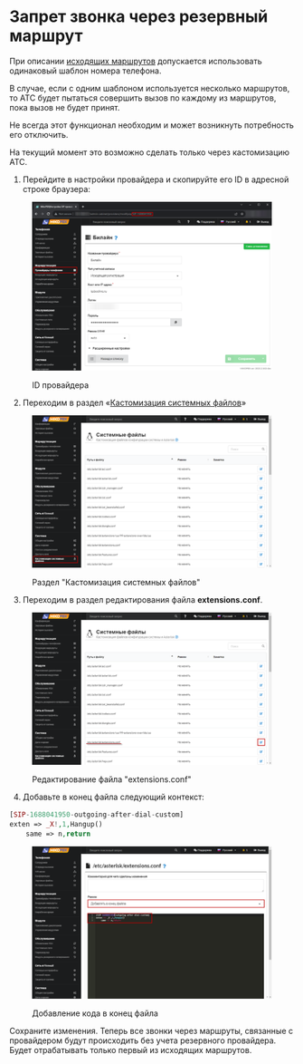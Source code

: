 # Запрет звонка через резервный маршрут

При описании [исходящих маршрутов](../../manual/routing/outbound-routes.md) допускается использовать одинаковый шаблон номера телефона.

В случае, если с одним шаблоном используется несколько маршрутов, то АТС будет пытаться совершить вызов по каждому из маршрутов, пока вызов не будет принят.

Не всегда этот функционал необходим и может возникнуть потребность его отключить.

На текущий момент это возможно сделать только через кастомизацию АТС.&#x20;

1. Перейдите в настройки провайдера и скопируйте его ID в адресной строке браузера:

<figure><img src="../../.gitbook/assets/1 (2).png" alt=""><figcaption><p>ID провайдера</p></figcaption></figure>

2. Переходим в раздел «[Кастомизация системных файлов](../../manual/system/custom-files.md)»

<figure><img src="../../.gitbook/assets/2 (2).png" alt=""><figcaption><p>Раздел "Кастомизация системных файлов"</p></figcaption></figure>

3. Переходим в раздел редактирования файла **extensions.conf**.&#x20;

<figure><img src="../../.gitbook/assets/3 (1).png" alt=""><figcaption><p>Редактирование файла "extensions.conf"</p></figcaption></figure>

4. Добавьте в конец файла следующий контекст:

```php
[SIP-1688041950-outgoing-after-dial-custom]
exten => _X!,1,Hangup()
	same => n,return
```

<figure><img src="../../.gitbook/assets/4 (1).png" alt=""><figcaption><p>Добавление кода в конец файла</p></figcaption></figure>

Сохраните изменения. Теперь все звонки через маршруты, связанные с провайдером будут происходить без учета резервного провайдера. Будет отрабатывать только первый из исходящих маршрутов.
